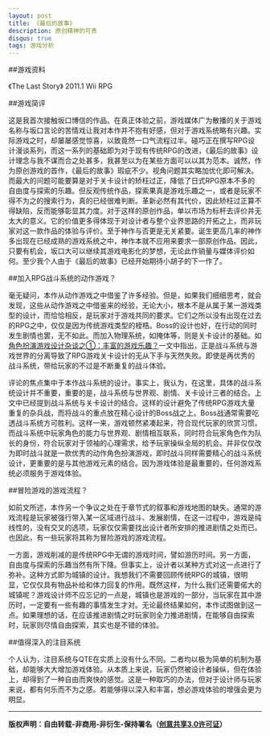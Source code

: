 ```yaml
---
layout: post
title: 《最后的故事》
description: 原创精神的可贵
disqus: true
tags: 游戏分析
---
```

##游戏资料


《The Last Story》 2011.1 Wii RPG


##游戏简评

这是我首次接触坂口博信的作品。在真正体验之前，游戏媒体广为散播的关于游戏名称与坂口言论的苦情戏让我对本作并不抱有好感，但对于游戏系统略有兴趣。实际游戏之时，却屡屡感觉惊喜，以致竟然一口气流程过半。碰巧正在撰写RPG设计漫谈系列，而这一系列的基础即为对于现有传统RPG的改进，《最后的故事》设计理念与我不谋而合之处甚多，我甚至以为在某些方面可以以其为范本。诚然，作为原创游戏的首作，《最后的故事》瑕疵不少。视角问题其实略加优化即可解决。而最大的问题可能要算是对于关卡设计的矫枉过正，降低了日式RPG原本不多的自由度与探索的乐趣。但反观传统作品，探索果真是游戏乐趣之一，或者是玩家不得不为之的搜索行为，真的已经很难判断。革新必然有其代价，因此矫枉过正算不得缺陷，反而能够彰显其力度。对于这样的原创作品，单以市场为标杆去评价并无太大的意义。它的价值更多得体现于对设计者与整个业界思路的开拓之上，而非玩家对这一款作品的体验与评价。至于神作与否更是无关紧要。诞生更高几率的神作多出现在已经成熟的游戏系统之中，神作本就不应用来要求一部原创作品。因此，只要有机会，坂口大可以继续其游戏电影化的梦想，无论此作销量与媒体评价如何。至少我个人由于《最后的故事》已经开始期待小胡子的下一作了。

##加入RPG战斗系统的动作游戏？

毫无疑问，本作从动作游戏之中借鉴了许多经验。但是，如果我们细细思考，就会发现，这些从动作游戏之中借鉴来的经验，无论大小，根本不是从属于某一游戏类型的设计，而恰恰相反，是玩家对于游戏共同的要求。它们之所以没有出现在过去的RPG之中，仅仅是因为传统游戏类型的桎梏。Boss的设计也好，在行动的同时发生剧情也罢，无不如此。而加入物理系统，如掩体等，则是关卡设计的基础。如[角色扮演游戏设计杂谈之①：丰富的游戏乐趣？](http://ayame9joe.github.io/2011/rpg-game-pleasure/)一文中指出，正是战斗系统与游戏世界的分离导致了RPG游戏关卡设计的无从下手与天然失败。即使是再优秀的战斗系统，带给玩家的不过是不断重复的战斗体验。

评论的焦点集中于本作战斗系统的设计。事实上，我认为，在这里，具体的战斗系统设计并不重要，重要的是，战斗系统与世界观、剧情、关卡设计三者的结合。上文中已经提到战斗系统与关卡设计的结合。这样的设计避免了传统RPG游戏大量重复的杂兵战，而将战斗的重点放在精心设计的Boss战之上。Boss战通常需要吃透战斗系统方可胜利。这样一来，游戏顿然紧凑起来，符合现代玩家的欣赏习惯。而战斗系统中玩家角色的能力与世界观、剧情相互联系，同时符合玩家角色作为队长的身份，符合玩家对于领袖的心理需求，给予玩家操纵全局的机会。并非仅仅改为即时战斗就是一款优秀的动作角色扮演游戏，即时战斗同样需要精心的战斗系统设计，更重要的是与其他游戏元素的结合。因为游戏体验是最重要的，任何游戏系统必须服务于游戏体验。


##冒险游戏的游戏流程？

如前文所述，本作另一个争议之处在于章节式的叙事和游戏地图的缺失。通常的游戏流程是玩家被强行带入某一区域进行战斗、发展剧情，在这一过程中，游戏是纯线性的，没有交叉的选项，玩家仅仅需要找出设计者所安排的推进剧情之处而已。也因此，有一些玩家将其称为冒险游戏的游戏流程。

一方面，游戏削减的是传统RPG中无谓的游戏时间，譬如游历时间。另一方面，自由度与探索的乐趣当然有所下降。但事实上，设计者以某种方式对这一点进行了弥补。这种方式即为城镇的设计。我想我们不需要回顾传统RPG的城镇，很明显，它仅仅具有物品补给和体力回复的作用。既然这样，为什么我们还需要偌大的城镇呢？游戏设计师不应忘记的一点是，城镇也是游戏的一部分，当玩家在其中游历时，一定要有一些有趣的事情发生才对。无论最终结果如何，本作试图做到这一点。如果理想的话，在应该推进剧情之时玩家则全力推进剧情，在能够自由探索时，玩家则尽情自由探索，其实也是不错的体验。


##值得深入的注目系统

个人认为，注目系统与QTE在实质上没有什么不同。二者均以极为简单的机制为基础，却能够大大增加游戏体验。从本质上来说，玩家仍然被设计者操纵，但在体验上，却得到了一种自由而爽快的感觉。这是一种取巧的办法，但对于设计师与玩家来说，都有何乐而不为之感。若能够得以深入和丰富，想必游戏体验的增强会更为明显。

---
**版权声明：自由转载-非商用-非衍生-保持署名（[创意共享3.0许可证](https://creativecommons.org/licenses/by-nc-nd/3.0/deed.zh)）**